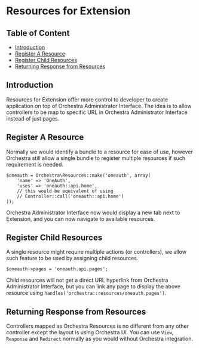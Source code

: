 # Resources for Extension

## Table of Content

- [Introduction](#introduction)
- [Register A Resource](#register)
- [Register Child Resources](#register-child)
- [Returning Response from Resources](#returning-response)

<a href="#introduction"></a>
## Introduction

Resources for Extension offer more control to developer to create application on top of Orchestra Administrator Interface. The idea is to 
allow controllers to be map to specific URL in Orchestra Administrator Interface instead of just pages.

<a href="#register"></a>
## Register A Resource

Normally we would identify a bundle to a resource for ease of use, however Orchestra still allow a single bundle to register multiple resources 
if such requirement is needed.

	$oneauth = Orchestra\Resources::make('oneauth', array(
		'name' => 'OneAuth',
		'uses' => 'oneauth::api.home', 
		// this would be equivalent of using 
		// Controller::call('oneauth::api.home')
	));

Orchestra Administrator Interface now would display a new tab next to Extension, and you can now navigate to available resources.

<a href="#register-child"></a>
## Register Child Resources

A single resource might require multiple actions (or controllers), we allow such feature to be used by assigning child resources.

	$oneauth->pages = 'oneauth.api.pages';

Child resources will not get a direct URL hyperlink from Orchestra Administrator Interface, but you can link any page to display the above 
resource using `handles('orchestra::resources/oneauth.pages')`.

<a href="#returning-response"></a>
## Returning Response from Resources

Controllers mapped as Orchestra Resources is no different from any other controller except the layout is using Orchestra UI. 
You can use `View`, `Response` and `Redirect` normally as you would without Orchestra integration.


